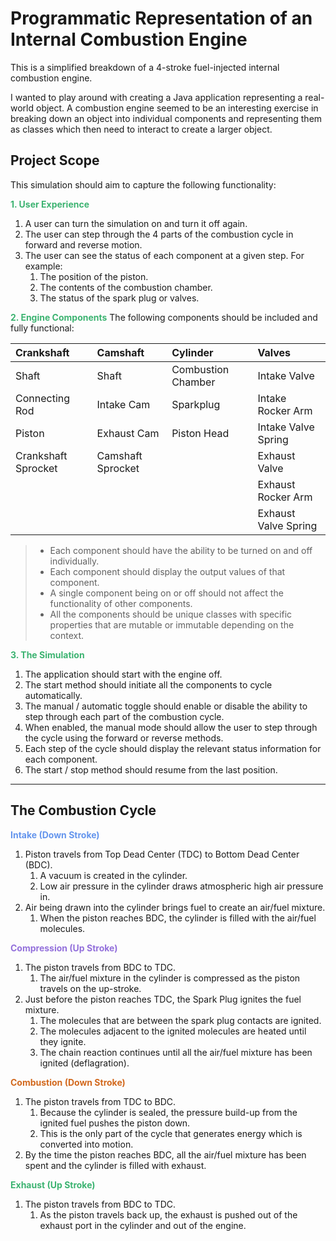 <h1>Programmatic Representation of an Internal Combustion Engine</h1>
<p>This is a simplified breakdown of a 4-stroke fuel-injected internal combustion engine.</p>
<p>I wanted to play around with creating a Java application representing a real-world object.
A combustion engine seemed to be an interesting exercise in breaking down an object into
individual components and representing them as classes which then need to interact to create
a larger object.</p>

<h2>Project Scope</h2>
<p>This simulation should aim to capture the following functionality:

<b style="color:mediumseagreen">1. User Experience</b> 
   1. A user can turn the simulation on and turn it off again.
   2. The user can step through the 4 parts of the combustion cycle in forward and reverse motion. 
   3. The user can see the status of each component at a given step. For example:
      1. The position of the piston. 
      2. The contents of the combustion chamber. 
      3. The status of the spark plug or valves.

<b style="color:mediumseagreen">2. Engine Components</b>
The following components should be included and fully functional:

| Crankshaft          | Camshaft          | Cylinder           | Valves               |
|:--------------------|:------------------|:-------------------|:---------------------| 
| Shaft               | Shaft             | Combustion Chamber | Intake Valve         | 
| Connecting Rod      | Intake Cam        | Sparkplug          | Intake Rocker Arm    | 
| Piston              | Exhaust Cam       | Piston Head        | Intake Valve Spring  | 
| Crankshaft Sprocket | Camshaft Sprocket |                    | Exhaust Valve        | 
|                     |                   |                    | Exhaust Rocker Arm   | 
|                     |                   |                    | Exhaust Valve Spring |

> - Each component should have the ability to be turned on and off individually.
> - Each component should display the output values of that component.
> - A single component being on or off should not affect the functionality of other components.
> - All the components should be unique classes with specific properties that are mutable or immutable depending on the context.

<b style="color:mediumseagreen">3. The Simulation</b> 
   1. The application should start with the engine off. 
   2. The start method should initiate all the components to cycle automatically. 
   3. The manual / automatic toggle should enable or disable the ability to step through each part of the combustion cycle. 
   4. When enabled, the manual mode should allow the user to step through the cycle using the forward or reverse methods. 
   5. Each step of the cycle should display the relevant status information for each component. 
   6. The start / stop method should resume from the last position.

---

<h2>The Combustion Cycle</h2>
<b style="color:cornflowerblue">Intake (Down Stroke)</b>

1. Piston travels from Top Dead Center (TDC) to Bottom Dead Center (BDC).
   1. A vacuum is created in the cylinder.
   2. Low air pressure in the cylinder draws atmospheric high air pressure in.
2. Air being drawn into the cylinder brings fuel to create an air/fuel mixture.
   1. When the piston reaches BDC, the cylinder is filled with the air/fuel molecules.

<b style="color:mediumpurple">Compression (Up Stroke)</b>

1. The piston travels from BDC to TDC.
   1. The air/fuel mixture in the cylinder is compressed as the piston travels on the up-stroke.
2. Just before the piston reaches TDC, the Spark Plug ignites the fuel mixture.
   1. The molecules that are between the spark plug contacts are ignited.
   2. The molecules adjacent to the ignited molecules are heated until they ignite.
   3. The chain reaction continues until all the air/fuel mixture has been ignited (deflagration).

<b style="color:chocolate">Combustion (Down Stroke)</b>

1. The piston travels from TDC to BDC.
   1. Because the cylinder is sealed, the pressure build-up from the ignited fuel pushes the piston down.
   2. This is the only part of the cycle that generates energy which is converted into motion.
2. By the time the piston reaches BDC, all the air/fuel mixture has been spent and the cylinder is filled with exhaust.

<b style="color:mediumseagreen">Exhaust (Up Stroke)</b>

1. The piston travels from BDC to TDC.
   1. As the piston travels back up, the exhaust is pushed out of the exhaust port in the cylinder and out of the engine.